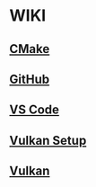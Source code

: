 # WIKI

## [CMake](https://github.com/gpuwangge/Wiki/blob/main/documents/CMakeTutorial.md)

## [GitHub](https://github.com/gpuwangge/Wiki/blob/main/documents/GitHubTutorial.md)

## [VS Code](https://github.com/gpuwangge/Wiki/blob/main/documents/VSCodeTutorial.md)

## [Vulkan Setup](https://github.com/gpuwangge/Wiki/blob/main/documents/VulkanSetupTutorial.md)

## [Vulkan](https://github.com/gpuwangge/Wiki/blob/main/documents/VulkanTutorial.md)




